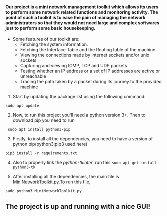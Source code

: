 #### Our project is a mini network management toolkit which allows its users to perform some network related functions and monitoring activity. The point of such a toolkit is to ease the pain of managing the network administrators so that they would not need large and complex softwares just to perform some basic housekeeping.
- Some features of our toolkit are:
  - Fetching the system information.
  - Fetching the Interface Table and the Routing table of the machine.
  - Viewing the connections made by internet sockets and/or unix sockets
  - Capturing and viewing ICMP, TCP and UDP packets
  - Testing whether an IP address or a set of IP addresses are active or unreachable
  - Tracing the path taken by a packet during its journey to the provided machine
  
1. Start by updating the package list using the following command:

  ``` sudo apt update ```

2. Now, to run this project you'll need a python version 3+. Then to download pip you need to run

  ``` sudo apt install python3-pip```

3. Firstly, to install all the dependencies, you need to have a version of python pip(python3:pip3 used here)

  ``` pip3 install -r requirements.txt ```

4. Also to properly link the _python-tkinter_, run this
  ``` sudo apt-get install python3-tk ```

5. After installing all the dependencies, the main file is [MiniNetworkToolkit.py](https://github.com/harshilmehta67/Mini-Network-Toolkit/blob/main/MiniNetworkToolkit.py).To run this file, 

  ``` sudo python3 MiniNetworkToolkit.py ``` 

## The project is up and running with a nice GUI!
